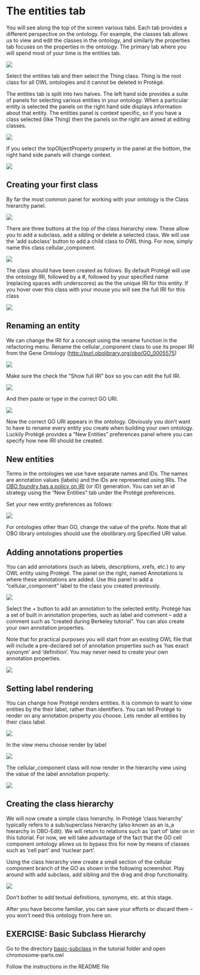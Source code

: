 
The entities tab
================

You will see along the top of the screen various tabs. Each tab provides a different perspective on the ontology. For example, the classes tab allows us to view and edit the classes in the ontology, and similarly the properties tab focuses on the properties in the ontology. The primary tab where you will spend most of your time is the entities tab.

![](./media/image6.png)

Select the entities tab and then select the Thing class. Thing is the root class for all OWL ontologies and it cannot be deleted in Protégé.

The entities tab is split into two halves. The left hand side provides a suite of panels for selecting various entities in your ontology. When a particular entity is selected the panels on the right hand side displays information about that entity. The entities panel is context specific, so if you have a class selected (like Thing) then the panels on the right are aimed at editing classes.

![](./media/image7.png)

If you select the topObjectProperty property in the panel at the bottom, the right hand side panels will change context.

![](./media/image8.png)

Creating your first class
-------------------------

By far the most common panel for working with your ontology is the Class hierarchy panel.

![](./media/image9.png)

There are three buttons at the top of the class hierarchy view. These allow you to add a subclass, add a sibling or delete a selected class. We will use the 'add subclass' button to add a child class to OWL thing. For now, simply name this class cellular\_component.

![](./media/image10.png)

The class should have been created as follows. By default Protégé will use the ontology IRI, followed by a \#, followed by your specified name (replacing spaces with underscores) as the the unique IRI for this entity. If you hover over this class with your mouse you will see the full IRI for this class

![](./media/image11.png)

Renaming an entity
------------------

We can change the IRI for a concept using the rename function in the refactoring menu. Rename the cellular\_component class to use its proper IRI from the Gene Ontology (<http://purl.obolibrary.org/obo/GO_0005575>)

![](./media/image12.png)

Make sure the check the “Show full IRI” box so you can edit the full IRI.

![](./media/image13.png)

And then paste or type in the correct GO URI.

![](./media/image14.png)

Now the correct GO URI appears in the ontology. Obviously you don’t want to have to rename every entity you create when building your own ontology. Luckily Protégé provides a “New Entities” preferences panel where you can specify how new IRI should be created.

New entities
------------

Terms in the ontologies we use have separate names and IDs. The names are annotation values (labels) and the IDs are represented using IRIs. The [OBO foundry has a policy on IRI](http://www.obofoundry.org/id-policy.shtml) (or ID) generation. You can set an id strategy using the “New Entities” tab under the Protégé preferences.

Set your new entity preferences as follows:

![](./media/image15.png)

For ontologies other than GO, change the value of the prefix. Note that all OBO library ontologies should use the obolibrary.org Specified URI value.

Adding annotations properties
-----------------------------

You can add annotations (such as labels, descriptions, xrefs, etc.) to any OWL entity using Protégé. The panel on the right, named Annotations is where these annotations are added. Use this panel to add a “cellular\_component” label to the class you created previously.

![](./media/image16.png)

Select the + button to add an annotation to the selected entity. Protégé has a set of built in annotation properties, such as label and comment – add a comment such as “created during Berkeley tutorial”. You can also create your own annotation properties.

Note that for practical purposes you will start from an existing OWL file that will include a pre-declared set of annotation properties such as ‘has exact synonym’ and ‘definition’. You may never need to create your own annotation properties.

![](./media/image17.png)

Setting label rendering
-----------------------

You can change how Protégé renders entities. It is common to want to view entities by the their label, rather than identifiers. You can tell Protégé to render on any annotation property you choose. Lets render all entities by their class label.

![](./media/image18.png)

In the view menu choose render by label

![](./media/image19.png)

The cellular\_component class will now render in the hierarchy view using the value of the label annotation property.

![](./media/image20.png)

Creating the class hierarchy
----------------------------

We will now create a simple class hierarchy. In Protégé ‘class hierarchy’ typically refers to a sub/superclass hierarchy (also known as an is\_a hierarchy in OBO-Edit). We will return to relations such as ‘part of’ later on in this tutorial. For now, we will take advantage of the fact that the GO cell component ontology allows us to bypass this for now by means of classes such as ‘cell part’ and ‘nuclear part’.

Using the class hierarchy view create a small section of the cellular component branch of the GO as shown in the following screenshot. Play around with add subclass, add sibling and the drag and drop functionality.

![](./media/image21.png)

Don’t bother to add textual definitions, synonyms, etc. at this stage.

After you have become familiar, you can save your efforts or discard them – you won’t need this ontology from here on.

## EXERCISE: Basic Subclass Hierarchy

Go to the directory [basic-subclass](https://github.com/geneontology/protege-tutorial/tree/master/basic-subclass) in the tutorial folder and open chromosome-parts.owl

Follow the instructions in the README file
